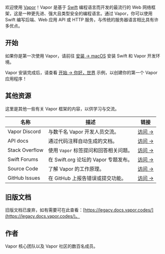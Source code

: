 欢迎使用 [Vapor](https://vapor.codes/)！Vapor 是基于 [Swift](https://www.swift.org/) 编程语言而开发的最流行的 Web 网络框架，这是一种更先进、强大且类型安全的编程语言。通过 Vapor，你可以使用 Swift 编写后端、Web 应用 API 或 HTTP 服务，与传统的服务器语言相比具有许多优点。

## 开始

如果你是第一次使用 Vapor，请前往 [安装 → macOS](install/macos.md) 安装 Swift 和 Vapor 开发环境。

Vapor 安装完成后，请查看 [开始 → 你好，世界](getting-started/hello-world.md) 示例，以创建你的第一个 Vapor 应用程序！

## 其他资源

这里是其他一些有关 Vapor 框架的内容，以供学习与交流。

| 名称          | 描述                                      | 链接                                          |
|----------------|--------------------------------------------------|-----------------------------------------------------------------|
| Vapor Discord  | 与数千名 Vapor 开发人员交流。         | [访问 →](http://vapor.team)                               |
| API docs       | 通过代码注释自动生成的文档。 | [访问 &rarr;](http://api.vapor.codes)                          |
| Stack Overflow | 使用 `Vapor` 标签提问和回答相关问题。  | [访问 →](http://stackoverflow.com/questions/tagged/vapor) |
| Swift Forums  |在 Swift.org 论坛的 Vapor 专题发布。   | [访问 →](https://forums.swift.org/c/related-projects/vapor)           |
| Source Code    | 了解 Vapor 的工作原理。              | [访问 →](https://github.com/vapor/vapor)                  |
| GitHub Issues  | 在 GitHub 上报告错误或提交功能。      | [访问 →](https://github.com/vapor/vapor/issues)           |

## 旧版文档

旧版文档已废弃，如有需要可在此查看：[https://legacy.docs.vapor.codes/](https://legacy.docs.vapor.codes/)。

## 作者

Vapor 核心团队以及 Vapor 社区的数百名成员。
